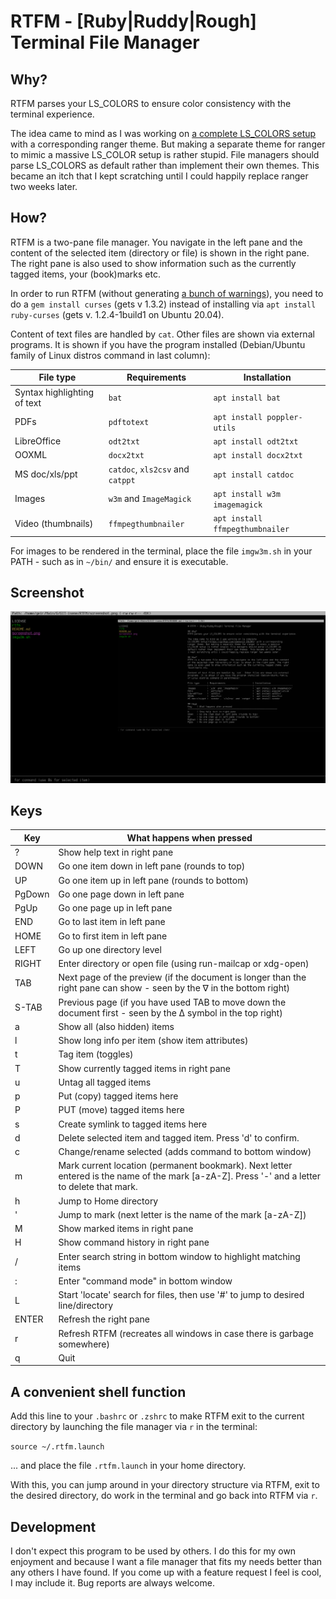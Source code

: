 # RTFM - [Ruby|Ruddy|Rough] Terminal File Manager

## Why?
RTFM parses your LS_COLORS to ensure color consistency with the terminal experience.

The idea came to mind as I was working on [a complete
LS_COLORS setup](https://github.com/isene/LS_COLORS) with a corresponding
ranger theme. But making a separate theme for ranger to mimic a massive
LS_COLOR setup is rather stupid. File managers should parse LS_COLORS as
default rather than implement their own themes. This became an itch that
I kept scratching until I could happily replace ranger two weeks later.

## How?
RTFM is a two-pane file manager. You navigate in the left pane and the content
of the selected item (directory or file) is shown in the right pane. The right
pane is also used to show information such as the currently tagged items, your
(book)marks etc.

In order to run RTFM (without generating [a bunch of
warnings](https://github.com/isene/RTFM/issues/1)), you need to do a `gem
install curses` (gets v 1.3.2) instead of installing via `apt install
ruby-curses` (gets v. 1.2.4-1build1 on Ubuntu 20.04). 

Content of text files are handled by `cat`. Other files are shown via external
programs. It is shown if you have the program installed (Debian/Ubuntu family
of Linux distros command in last column):

File type                   | Requirements                     | Installation
----------------------------|----------------------------------|-------------------------------
Syntax highlighting of text | `bat`                            | `apt install bat`
PDFs                        | `pdftotext`                      | `apt install poppler-utils`
LibreOffice                 | `odt2txt`                        | `apt install odt2txt`
OOXML                       | `docx2txt`                       | `apt install docx2txt`
MS doc/xls/ppt              | `catdoc`, `xls2csv` and `catppt` | `apt install catdoc`
Images                      | `w3m` and `ImageMagick`          | `apt install w3m imagemagick`
Video (thumbnails)          | `ffmpegthumbnailer`              | `apt install ffmpegthumbnailer`

For images to be rendered in the terminal, place the file `imgw3m.sh` in your
PATH - such as in `~/bin/` and ensure it is executable.

## Screenshot

![](img/screenshot.png)

## Keys
Key    | What happens when pressed
-------|-------------------------------------------------------------
?      | Show help text in right pane
DOWN   | Go one item down in left pane (rounds to top)
UP     | Go one item up in left pane (rounds to bottom)
PgDown | Go one page down in left pane
PgUp   | Go one page up in left pane
END    | Go to last item in left pane
HOME   | Go to first item in left pane
LEFT   | Go up one directory level
RIGHT  | Enter directory or open file (using run-mailcap or xdg-open)
TAB    | Next page of the preview (if the document is longer than the right pane can show - seen by the ∇ in the bottom right)
S-TAB  | Previous page (if you have used TAB to move down the document first - seen by the ∆ symbol in the top right)
a      | Show all (also hidden) items
l      | Show long info per item (show item attributes)
t      | Tag item (toggles)
T      | Show currently tagged items in right pane
u      | Untag all tagged items
p      | Put (copy) tagged items here
P      | PUT (move) tagged items here
s      | Create symlink to tagged items here
d      | Delete selected item and tagged item. Press 'd' to confirm.
c      | Change/rename selected (adds command to bottom window)
m      | Mark current location (permanent bookmark). Next letter entered is the name of the mark [a-zA-Z]. Press '-' and a letter to delete that mark.
h      | Jump to Home directory
'      | Jump to mark (next letter is the name of the mark [a-zA-Z])
M      | Show marked items in right pane
H      | Show command history in right pane
/      | Enter search string in bottom window to highlight matching items
:      | Enter "command mode" in bottom window
L      | Start 'locate' search for files, then use '#' to jump to desired line/directory
ENTER  | Refresh the right pane
r      | Refresh RTFM (recreates all windows in case there is garbage somewhere)
q      | Quit

## A convenient shell function
Add this line to your `.bashrc` or `.zshrc` to make RTFM exit to the current
directory by launching the file manager via `r` in the terminal:

`source ~/.rtfm.launch`

... and place the file `.rtfm.launch` in your home directory.

With this, you can jump around in your directory structure via RTFM, exit to
the desired directory, do work in the terminal and go back into RTFM via `r`.

## Development
I don't expect this program to be used by others. I do this for my own
enjoyment and because I want a file manager that fits my needs better than any
others I have found. If you come up with a feature request I feel is cool, I
may include it. Bug reports are always welcome.
